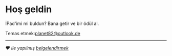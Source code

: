 # Hoş geldin

İPad'imi mi buldun? Bana getir ve bir ödül al.

Temas etmek:[planet82@outlook.de](mailto:planet82@outlook.de)

* * *

_❤️ ile yapılmış [belgelendirmek](https://docsify.js.org/)_
